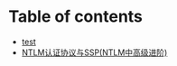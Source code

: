 # Table of contents

* [test](README.md)
* [NTLM认证协议与SSP\(NTLM中高级进阶\)](ntlm-ren-zheng-xie-yi-yu-sspntlm-zhong-gao-ji-jin-jie.md)

